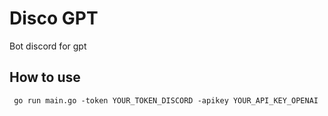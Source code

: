 # Disco GPT
Bot discord for gpt

## How to use
```
 go run main.go -token YOUR_TOKEN_DISCORD -apikey YOUR_API_KEY_OPENAI 
```

